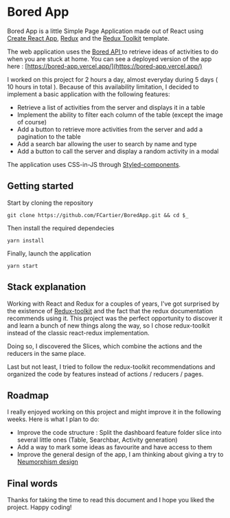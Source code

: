 # Bored App

Bored App is a little Simple Page Application made out of React using [Create React App](https://github.com/facebook/create-react-app), [Redux](https://redux.js.org/) and the [Redux Toolkit](https://redux-toolkit.js.org/) template.

The web application uses the [Bored API ](https://bored-api.firebaseapp.com/) to retrieve ideas of activities to do when you are stuck at home. You can see a deployed version of the app here : [https://bored-app.vercel.app/](https://bored-app.vercel.app/)

I worked on this project for 2 hours a day, almost everyday during 5 days ( 10 hours in total ). Because of this availability limitation, I decided to implement a basic application with the following features:

- Retrieve a list of activities from the server and displays it in a table
- Implement the ability to filter each column of the table (except the image of course)
- Add a button to retrieve more activities from the server and add a pagination to the table
- Add a search bar allowing the user to search by name and type
- Add a button to call the server and display a random activity in a modal

The application uses CSS-in-JS through [Styled-components](https://styled-components.com/).

## Getting started

Start by cloning the repository

```
git clone https://github.com/FCartier/BoredApp.git && cd $_
```

Then install the required dependecies

```
yarn install
```

Finally, launch the application

```
yarn start
```

## Stack explanation

Working with React and Redux for a couples of years, I've got surprised by the existence of [Redux-toolkit](https://redux-toolkit.js.org/) and the fact that the redux documentation recommends using it. This project was the perfect opportunity to discover it and learn a bunch of new things along the way, so I chose redux-toolkit instead of the classic react-redux implementation.

Doing so, I discovered the Slices, which combine the actions and the reducers in the same place.

Last but not least, I tried to follow the redux-toolkit recommendations and organized the code by features instead of actions / reducers / pages.

## Roadmap

I really enjoyed working on this project and might improve it in the following weeks. Here is what I plan to do:

- Improve the code structure : Split the dashboard feature folder slice into several little ones (Table, Searchbar, Activity generation)
- Add a way to mark some ideas as favourite and have access to them
- Improve the general design of the app, I am thinking about giving a try to [Neumorphism design](https://uxdesign.cc/neumorphism-in-user-interfaces-b47cef3bf3a6)

## Final words

Thanks for taking the time to read this document and I hope you liked the project. Happy coding!

